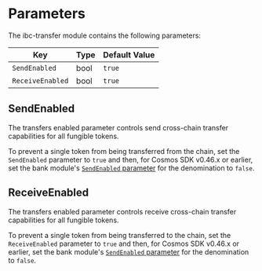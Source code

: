 <!--
order: 7
-->

# Parameters

The ibc-transfer module contains the following parameters:

| Key              | Type | Default Value |
|------------------|------|---------------|
| `SendEnabled`    | bool | `true`        |
| `ReceiveEnabled` | bool | `true`        |

## SendEnabled

The transfers enabled parameter controls send cross-chain transfer capabilities for all fungible
tokens.

To prevent a single token from being transferred from the chain, set the `SendEnabled` parameter to `true` and then, for Cosmos SDK v0.46.x or earlier, set the bank module's [`SendEnabled` parameter](https://github.com/cosmos/cosmos-sdk/blob/release/v0.46.x/x/bank/spec/05_params.md#sendenabled) for the denomination to `false`.

## ReceiveEnabled

The transfers enabled parameter controls receive cross-chain transfer capabilities for all fungible
tokens.

To prevent a single token from being transferred to the chain, set the `ReceiveEnabled` parameter to `true` and then, for Cosmos SDK v0.46.x or earlier, set the bank module's [`SendEnabled` parameter](https://github.com/cosmos/cosmos-sdk/blob/release/v0.46.x/x/bank/spec/05_params.md#sendenabled) for the denomination to `false`.
